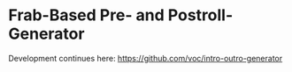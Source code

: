 Frab-Based Pre- and Postroll-Generator
===========================================

Development continues here: https://github.com/voc/intro-outro-generator
